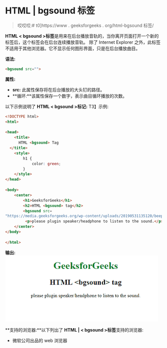 # HTML | bgsound 标签

> 哎哎哎:# t0]https://www . geeksforgeeks . org/html-bgsound 标签/

**HTML < bgsound >标签**是用来在后台播放音轨的，当你离开页面打开一个新的标签后，这个标签会在后台连续播放音轨。
除了 Internet Explorer 之外，此标签不适用于其他浏览器。它不显示任何图形界面，只是在后台播放曲目。

**语法:**

```html
<bgsound src="">
```

**属性:**

*   **src:** 此属性保存将在后台播放的大头钉的路径。
*   **循环:**该属性保存一个数字，表示曲目循环播放的次数。

以下示例说明了 **HTML < bgsound >标记:**
T3】示例:

```html
<!DOCTYPE html>
<html>

<head>
    <title>
      HTML <bgsound> Tag
  </title>
    <style>
        h1 {
            color: green;
        }
    </style>
</head>

<body>
    <center>
        <h1>GeeksforGeeks</h1>
        <h2>HTML <bgsound> tag</h2>
        <bgsound src=
"https://media.geeksforgeeks.org/wp-content/uploads/20190531135120/beep.mp3" />
         <p>please plugin speaker/headphone to listen to the sound.</p>
    </center>
</body>

</html>
```

**输出:**
![](img/af39442d79d642d435a62e090abdd077.png)

**支持的浏览器:**以下列出了 **HTML | < bgsound >标签**支持的浏览器:

*   微软公司出品的 web 浏览器